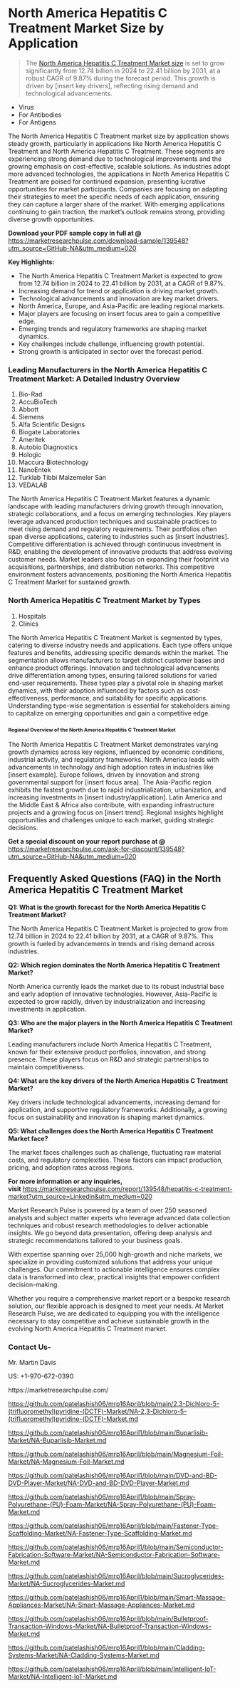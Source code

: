 <h1>North America Hepatitis C Treatment Market&nbsp;Size by Application</h1><blockquote><p>The <a href="https://marketresearchpulse.com/download-sample/139548?utm_source=GitHub-NA&amp;utm_medium=020">North America Hepatitis C Treatment Market size</a> is set to grow significantly from 12.74 billion in 2024 to 22.41 billion by 2031, at a robust CAGR of 9.87% during the forecast period. This growth is driven by [insert key drivers], reflecting rising demand and technological advancements.</p></blockquote><ul><li>Virus<li> For Antibodies<li> For Antigens</li></ul><p>The North America Hepatitis C Treatment market size by application shows steady growth, particularly in applications like North America Hepatitis C Treatment and North America Hepatitis C Treatment. These segments are experiencing strong demand due to technological improvements and the growing emphasis on cost-effective, scalable solutions. As industries adopt more advanced technologies, the applications in North America Hepatitis C Treatment are poised for continued expansion, presenting lucrative opportunities for market participants. Companies are focusing on adapting their strategies to meet the specific needs of each application, ensuring they can capture a larger share of the market. With emerging applications continuing to gain traction, the market’s outlook remains strong, providing diverse growth opportunities.</p><p><strong>Download your PDF sample copy in full at @ </strong><a href="https://marketresearchpulse.com/download-sample/139548?utm_source=GitHub-NA&amp;utm_medium=020">https://marketresearchpulse.com/download-sample/139548?utm_source=GitHub-NA&amp;utm_medium=020</a></p><p><strong>Key Highlights: </strong></p><ul><li>The North America Hepatitis C Treatment Market is expected to grow from 12.74 billion in 2024 to 22.41 billion by 2031, at a CAGR of 9.87%.</li><li>Increasing demand for trend or application is driving market growth.</li><li>Technological advancements and innovation are key market drivers.</li><li>North America, Europe, and Asia-Pacific are leading regional markets.</li><li>Major players are focusing on insert focus area to gain a competitive edge.</li><li>Emerging trends and regulatory frameworks are shaping market dynamics.</li><li>Key challenges include challenge, influencing growth potential.</li><li>Strong growth is anticipated in sector over the forecast period.</li></ul><h3>Leading Manufacturers in the North America Hepatitis C Treatment Market: A Detailed Industry Overview</h3><ol><li>Bio-Rad</li><li>AccuBioTech</li><li>Abbott</li><li>Siemens</li><li>Alfa Scientific Designs</li><li>Biogate Laboratories</li><li>Ameritek</li><li>Autobio Diagnostics</li><li>Hologic</li><li>Maccura Biotechnology</li><li>NanoEntek</li><li>Turklab Tibbi Malzemeler San</li><li>VEDALAB</li></ol><div class="flex max-w-full flex-col flex-grow"><div class="min-h-8 text-message flex w-full flex-col items-end gap-2 whitespace-normal break-words [.text-message+&amp;]:mt-5" dir="auto" data-message-author-role="assistant" data-message-id="fd8432e4-4910-450d-b182-61b7bfb0a01f" data-message-model-slug="gpt-4o"><div class="flex w-full flex-col gap-1 empty:hidden first:pt-[3px]"><div class="markdown prose w-full break-words dark:prose-invert light"><p>The North America Hepatitis C Treatment Market features a dynamic landscape with leading manufacturers driving growth through innovation, strategic collaborations, and a focus on emerging technologies. Key players leverage advanced production techniques and sustainable practices to meet rising demand and regulatory requirements. Their portfolios often span diverse applications, catering to industries such as [insert industries]. Competitive differentiation is achieved through continuous investment in R&amp;D, enabling the development of innovative products that address evolving customer needs. Market leaders also focus on expanding their footprint via acquisitions, partnerships, and distribution networks. This competitive environment fosters advancements, positioning the North America Hepatitis C Treatment Market for sustained growth.</p></div></div></div></div><h3>North America Hepatitis C Treatment Market by Types</h3><ol><li>Hospitals<li> Clinics</li></ol><div class="flex max-w-full flex-col flex-grow"><div class="min-h-8 text-message flex w-full flex-col items-end gap-2 whitespace-normal break-words [.text-message+&amp;]:mt-5" dir="auto" data-message-author-role="assistant" data-message-id="084470be-0bb7-4664-bddf-5156b4f41249" data-message-model-slug="gpt-4o-mini"><div class="flex w-full flex-col gap-1 empty:hidden first:pt-[3px]"><div class="markdown prose w-full break-words dark:prose-invert light"><p>The North America Hepatitis C Treatment Market is segmented by types, catering to diverse industry needs and applications. Each type offers unique features and benefits, addressing specific demands within the market. The segmentation allows manufacturers to target distinct customer bases and enhance product offerings. Innovation and technological advancements drive differentiation among types, ensuring tailored solutions for varied end-user requirements. These types play a pivotal role in shaping market dynamics, with their adoption influenced by factors such as cost-effectiveness, performance, and suitability for specific applications. Understanding type-wise segmentation is essential for stakeholders aiming to capitalize on emerging opportunities and gain a competitive edge.</p></div></div></div></div><h3><span style="font-size: 11px;">Regional Overview of the North America Hepatitis C Treatment Market</span></h3><div class="flex max-w-full flex-col flex-grow"><div class="min-h-8 text-message flex w-full flex-col items-end gap-2 whitespace-normal break-words [.text-message+&amp;]:mt-5" dir="auto" data-message-author-role="assistant" data-message-id="e9038762-ce64-4e30-91c9-9bd413514231" data-message-model-slug="gpt-4o-mini"><div class="flex w-full flex-col gap-1 empty:hidden first:pt-[3px]"><div class="markdown prose w-full break-words dark:prose-invert light"><p>The North America Hepatitis C Treatment Market demonstrates varying growth dynamics across key regions, influenced by economic conditions, industrial activity, and regulatory frameworks. North America leads with advancements in technology and high adoption rates in industries like [insert example]. Europe follows, driven by innovation and strong governmental support for [insert focus area]. The Asia-Pacific region exhibits the fastest growth due to rapid industrialization, urbanization, and increasing investments in [insert industry/application]. Latin America and the Middle East &amp; Africa also contribute, with expanding infrastructure projects and a growing focus on [insert trend]. Regional insights highlight opportunities and challenges unique to each market, guiding strategic decisions.</p></div></div></div></div><p><strong>Get a special discount on your report purchase at @ </strong><a href="https://marketresearchpulse.com/ask-for-discount/139548?utm_source=GitHub-NA&amp;utm_medium=020">https://marketresearchpulse.com/ask-for-discount/139548?utm_source=GitHub-NA&amp;utm_medium=020</a></p><h2>Frequently Asked Questions (FAQ) in the North America Hepatitis C Treatment Market</h2><p><strong>Q1: What is the growth forecast for the North America Hepatitis C Treatment Market?</strong></p><p>The North America Hepatitis C Treatment Market is projected to grow from 12.74 billion in 2024 to 22.41 billion by 2031, at a CAGR of 9.87%. This growth is fueled by advancements in trends and rising demand across industries.</p><p><strong>Q2: Which region dominates the North America Hepatitis C Treatment Market?</strong></p><p>North America currently leads the market due to its robust industrial base and early adoption of innovative technologies. However, Asia-Pacific is expected to grow rapidly, driven by industrialization and increasing investments in application.</p><p><strong>Q3: Who are the major players in the North America Hepatitis C Treatment Market?</strong></p><p>Leading manufacturers include North America Hepatitis C Treatment, known for their extensive product portfolios, innovation, and strong presence. These players focus on R&amp;D and strategic partnerships to maintain competitiveness.</p><p><strong>Q4: What are the key drivers of the North America Hepatitis C Treatment Market?</strong></p><p>Key drivers include technological advancements, increasing demand for application, and supportive regulatory frameworks. Additionally, a growing focus on sustainability and innovation is shaping market dynamics.</p><p><strong>Q5: What challenges does the North America Hepatitis C Treatment Market face?</strong></p><p>The market faces challenges such as challenge, fluctuating raw material costs, and regulatory complexities. These factors can impact production, pricing, and adoption rates across regions.</p><p><strong>For more information or any inquiries, visit&nbsp;</strong><a href="https://marketresearchpulse.com/report/139548/hepatitis-c-treatment-market?utm_source=Linkedin&utm_medium=020">https://marketresearchpulse.com/report/139548/hepatitis-c-treatment-market?utm_source=Linkedin&utm_medium=020</a></p><p>Market Research Pulse is powered by a team of over 250 seasoned analysts and subject matter experts who leverage advanced data collection techniques and robust research methodologies to deliver actionable insights. We go beyond data presentation, offering deep analysis and strategic recommendations tailored to your business goals.</p><p>With expertise spanning over 25,000 high-growth and niche markets, we specialize in providing customized solutions that address your unique challenges. Our commitment to actionable intelligence ensures complex data is transformed into clear, practical insights that empower confident decision-making.</p><p>Whether you require a comprehensive market report or a bespoke research solution, our flexible approach is designed to meet your needs. At Market Research Pulse, we are dedicated to equipping you with the intelligence necessary to stay competitive and achieve sustainable growth in the evolving North America Hepatitis C Treatment market.</p><h3><strong>Contact Us-</strong></h3><p>Mr. Martin Davis</p><p>US: +1-970-672-0390</p><p>https://marketresearchpulse.com/</p><p><a href="https://github.com/patelashish06/mrp16April/blob/main/2,3-Dichloro-5-(trifluoromethyl)pyridine-(DCTF)-Market/NA-2,3-Dichloro-5-(trifluoromethyl)pyridine-(DCTF)-Market.md">https://github.com/patelashish06/mrp16April/blob/main/2,3-Dichloro-5-(trifluoromethyl)pyridine-(DCTF)-Market/NA-2,3-Dichloro-5-(trifluoromethyl)pyridine-(DCTF)-Market.md</a></p><p><a href="https://github.com/patelashish06/mrp16April1/blob/main/Buparlisib-Market/NA-Buparlisib-Market.md">https://github.com/patelashish06/mrp16April1/blob/main/Buparlisib-Market/NA-Buparlisib-Market.md</a></p><p><a href="https://github.com/patelashish06/mrp16April/blob/main/Magnesium-Foil-Market/NA-Magnesium-Foil-Market.md">https://github.com/patelashish06/mrp16April/blob/main/Magnesium-Foil-Market/NA-Magnesium-Foil-Market.md</a></p><p><a href="https://github.com/patelashish06/mrp16April1/blob/main/DVD-and-BD-DVD-Player-Market/NA-DVD-and-BD-DVD-Player-Market.md">https://github.com/patelashish06/mrp16April1/blob/main/DVD-and-BD-DVD-Player-Market/NA-DVD-and-BD-DVD-Player-Market.md</a></p><p><a href="https://github.com/patelashish06/mrp16April1/blob/main/Spray-Polyurethane-(PU)-Foam-Market/NA-Spray-Polyurethane-(PU)-Foam-Market.md">https://github.com/patelashish06/mrp16April1/blob/main/Spray-Polyurethane-(PU)-Foam-Market/NA-Spray-Polyurethane-(PU)-Foam-Market.md</a></p><p><a href="https://github.com/patelashish06/mrp16April/blob/main/Fastener-Type-Scaffolding-Market/NA-Fastener-Type-Scaffolding-Market.md">https://github.com/patelashish06/mrp16April/blob/main/Fastener-Type-Scaffolding-Market/NA-Fastener-Type-Scaffolding-Market.md</a></p><p><a href="https://github.com/patelashish06/mrp16April1/blob/main/Semiconductor-Fabrication-Software-Market/NA-Semiconductor-Fabrication-Software-Market.md">https://github.com/patelashish06/mrp16April1/blob/main/Semiconductor-Fabrication-Software-Market/NA-Semiconductor-Fabrication-Software-Market.md</a></p><p><a href="https://github.com/patelashish06/mrp16April/blob/main/Sucroglycerides-Market/NA-Sucroglycerides-Market.md">https://github.com/patelashish06/mrp16April/blob/main/Sucroglycerides-Market/NA-Sucroglycerides-Market.md</a></p><p><a href="https://github.com/patelashish06/mrp16April1/blob/main/Smart-Massage-Appliances-Market/NA-Smart-Massage-Appliances-Market.md">https://github.com/patelashish06/mrp16April1/blob/main/Smart-Massage-Appliances-Market/NA-Smart-Massage-Appliances-Market.md</a></p><p><a href="https://github.com/patelashish06/mrp16April/blob/main/Bulletproof-Transaction-Windows-Market/NA-Bulletproof-Transaction-Windows-Market.md">https://github.com/patelashish06/mrp16April/blob/main/Bulletproof-Transaction-Windows-Market/NA-Bulletproof-Transaction-Windows-Market.md</a></p><p><a href="https://github.com/patelashish06/mrp16April1/blob/main/Cladding-Systems-Market/NA-Cladding-Systems-Market.md">https://github.com/patelashish06/mrp16April1/blob/main/Cladding-Systems-Market/NA-Cladding-Systems-Market.md</a></p><p><a href="https://github.com/patelashish06/mrp16April/blob/main/Intelligent-IoT-Market/NA-Intelligent-IoT-Market.md">https://github.com/patelashish06/mrp16April/blob/main/Intelligent-IoT-Market/NA-Intelligent-IoT-Market.md</a></p>